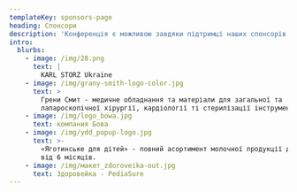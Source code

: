 ```yaml
---
templateKey: sponsors-page
heading: Спонсори
description: 'Конференція є можливою завдяки підтримці наших спонсорів:'
intro:
  blurbs:
    - image: /img/28.png
      text: |
        KARL STORZ Ukraine
    - image: /img/grany-smith-logo-color.jpg
      text: >
        Грени Смит - медичне обладнання та матеріали для загальної та
        лапароскопічної хірургії, кардіології ті стерилізації інструментів.
    - image: /img/logo_bowa.jpg
      text: компания Бова
    - image: /img/ydd_popup-logo.jpg
      text: >-
        «Яготинське для дітей» - повний асортимент молочної продукції для малят
        від 6 місяців.
    - image: /img/макет_zdoroveika-out.jpg
      text: Здоровейка - PediaSure
---
```


